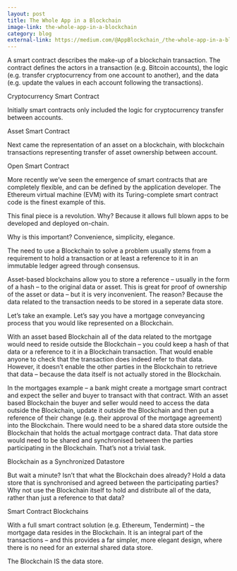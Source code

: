 ```yaml
---
layout: post
title: The Whole App in a Blockchain
image-link: the-whole-app-in-a-blockchain
category: blog
external-link: https://medium.com/@AppBlockchain_/the-whole-app-in-a-blockchain-ce2e953cb0ff
---
```


<p class="post__headline">A smart contract describes the make-up of a blockchain transaction.  The contract defines the actors in a transaction (e.g. Bitcoin accounts), the logic (e.g. transfer cryptocurrency from one account to another), and the data (e.g. update the values in each account following the transactions).</p>

<p class="post__title">Cryptocurrency Smart Contract</p>

<p class="post__content">Initially smart contracts only included the logic for cryptocurrency transfer between accounts.</p>

<p class="post__title">Asset Smart Contract</p>

<p class="post__content">Next came the representation of an asset on a blockchain, with blockchain transactions representing transfer of asset ownership between account.</p>

<p class="post__title">Open Smart Contract</p>

<p class="post__content">More recently we’ve seen the emergence of smart contracts that are completely flexible, and can be defined by the application developer. The Ethereum virtual machine (EVM) with its Turing-complete smart contract code is the finest example of this.</p>
<p class="post__content">This final piece is a revolution. Why? Because it allows full blown apps to be developed and deployed on-chain.</p>
<p class="post__content">Why is this important? Convenience, simplicity, elegance.</p>
<p class="post__content">The need to use a Blockchain to solve a problem usually stems from a requirement to hold a transaction or at least a reference to it in an immutable ledger agreed through consensus.</p>
<p class="post__content">Asset-based blockchains allow you to store a reference – usually in the form of a hash – to the original data or asset. This is great for proof of ownership of the asset or data – but it is very inconvenient. The reason? Because the data related to the transaction needs to be stored in a seperate data store.</p>
<p class="post__content">Let’s take an example.  Let’s say you have a mortgage conveyancing process that you would like represented on a Blockchain.</p>
<p class="post__content">With an asset based Blockchain all of the data related to the mortgage would need to reside outside the Blockchain – you could keep a hash of that data or a reference to it in a Blockchain transaction. That would enable anyone to check that the transaction does indeed refer to that data. However, it doesn’t enable the other parties in the Blockchain to retrieve that data – because the data itself is not actually stored in the Blockchain.</p>
<p class="post__content">In the mortgages example – a bank might create a mortgage smart contract and expect the seller and buyer to transact with that contract.  With an asset based Blockchain the buyer and seller would need to access the data outside the Blockchain, update it outside the Blockchain and then put a reference of their change (e.g. their approval of the mortgage agreement) into the Blockchain.  There would need to be a shared data store outside the Blockchain that holds the actual mortgage contract data. That data store would need to be shared and synchronised between the parties participating in the Blockchain. That’s not a trivial task.</p>

<p class="post__title">Blockchain as a Synchronized Datastore</p>

<p class="post__content">But wait a minute? Isn’t that what the Blockchain does already? Hold a data store that is synchronised and agreed between the participating parties? Why not use the Blockchain itself to hold and distribute all of the data, rather than just a reference to that data?</p>

<p class="post__title">Smart Contract Blockchains</p>

<p class="post__content">With a full smart contract solution (e.g. Ethereum, Tendermint) – the mortgage data resides in the Blockchain. It is an integral part of the transactions – and this provides a far simpler, more elegant design, where there is no need for an external shared data store.</p>
<p class="post__content">The Blockchain IS the data store.</p>